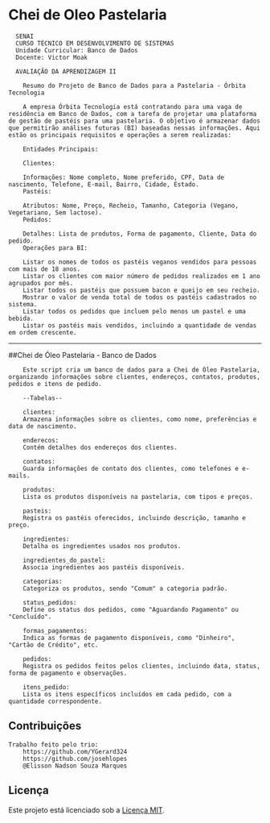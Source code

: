 # Chei de Oleo Pastelaria

      SENAI 
      CURSO TÉCNICO EM DESENVOLVIMENTO DE SISTEMAS 
      Unidade Curricular: Banco de Dados 
      Docente: Victor Moak
      
      AVALIAÇÃO DA APRENDIZAGEM II

        Resumo do Projeto de Banco de Dados para a Pastelaria - Órbita Tecnologia

        A empresa Órbita Tecnologia está contratando para uma vaga de residência em Banco de Dados, com a tarefa de projetar uma plataforma de gestão de pastéis para uma pastelaria. O objetivo é armazenar dados que permitirão análises futuras (BI) baseadas nessas informações. Aqui estão os principais requisitos e operações a serem realizadas:

        Entidades Principais:

        Clientes:

        Informações: Nome completo, Nome preferido, CPF, Data de nascimento, Telefone, E-mail, Bairro, Cidade, Estado.
        Pastéis:

        Atributos: Nome, Preço, Recheio, Tamanho, Categoria (Vegano, Vegetariano, Sem lactose).
        Pedidos:

        Detalhes: Lista de produtos, Forma de pagamento, Cliente, Data do pedido.
        Operações para BI:

        Listar os nomes de todos os pastéis veganos vendidos para pessoas com mais de 18 anos.
        Listar os clientes com maior número de pedidos realizados em 1 ano agrupados por mês.
        Listar todos os pastéis que possuem bacon e queijo em seu recheio.
        Mostrar o valor de venda total de todos os pastéis cadastrados no sistema.
        Listar todos os pedidos que incluem pelo menos um pastel e uma bebida.
        Listar os pastéis mais vendidos, incluindo a quantidade de vendas em ordem crescente.
-------------------------------------------------------------------------------------------------------------------------------------------------------------------                     
##Chei de Óleo Pastelaria - Banco de Dados

        Este script cria um banco de dados para a Chei de Óleo Pastelaria, organizando informações sobre clientes, endereços, contatos, produtos, pedidos e itens de pedido.

        --Tabelas--

        clientes:
        Armazena informações sobre os clientes, como nome, preferências e data de nascimento.

        enderecos:
        Contém detalhes dos endereços dos clientes.

        contatos:
        Guarda informações de contato dos clientes, como telefones e e-mails.

        produtos:
        Lista os produtos disponíveis na pastelaria, com tipos e preços.

        pasteis:
        Registra os pastéis oferecidos, incluindo descrição, tamanho e preço.

        ingredientes:
        Detalha os ingredientes usados nos produtos.

        ingredientes_do_pastel:
        Associa ingredientes aos pastéis disponíveis.

        categorias:
        Categoriza os produtos, sendo "Comum" a categoria padrão.

        status_pedidos:
        Define os status dos pedidos, como "Aguardando Pagamento" ou "Concluído".

        formas_pagamentos:
        Indica as formas de pagamento disponíveis, como "Dinheiro", "Cartão de Crédito", etc.

        pedidos:
        Registra os pedidos feitos pelos clientes, incluindo data, status, forma de pagamento e observações.

        itens_pedido:
        Lista os itens específicos incluídos em cada pedido, com a quantidade correspondente.

## Contribuições

    Trabalho feito pelo trio:
        https://github.com/YGerard324
        https://github.com/josehlopes
        @Elisson Nadson Souza Marques
        
## Licença
Este projeto está licenciado sob a [Licença MIT](LICENSE).

